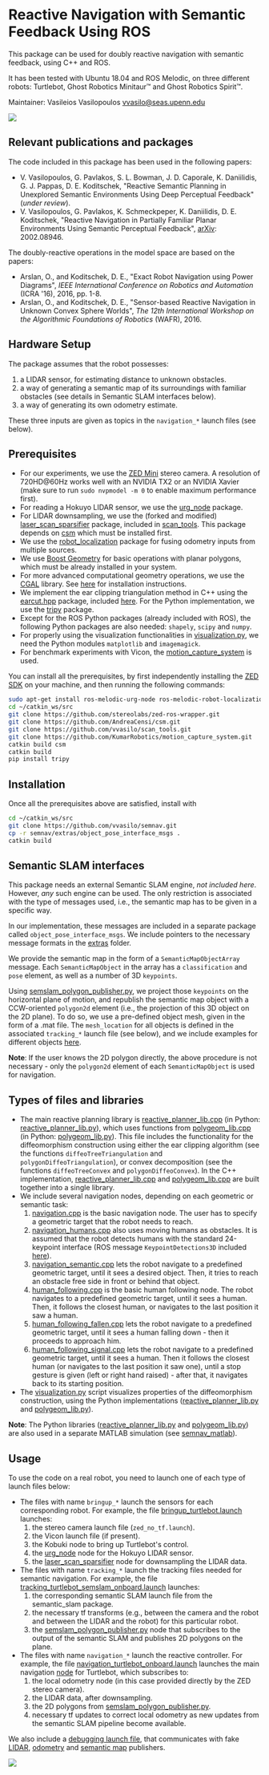 # Reactive Navigation with Semantic Feedback Using ROS

This package can be used for doubly reactive navigation with semantic feedback, using C++ and ROS. 

It has been tested with Ubuntu 18.04 and ROS Melodic, on three different robots: Turtlebot, Ghost Robotics Minitaur&trade; and Ghost Robotics Spirit&trade;.

Maintainer: Vasileios Vasilopoulos <vvasilo@seas.upenn.edu>

![](examples/human_following.gif)

## Relevant publications and packages
The code included in this package has been used in the following papers:
* V. Vasilopoulos, G. Pavlakos, S. L. Bowman, J. D. Caporale, K. Daniilidis, G. J. Pappas, D. E. Koditschek, "Reactive Semantic Planning in Unexplored Semantic Environments Using Deep Perceptual Feedback" (*under review*).
* V. Vasilopoulos, G. Pavlakos, K. Schmeckpeper, K. Daniilidis, D. E. Koditschek, "Reactive Navigation in Partially Familiar Planar Environments Using Semantic Perceptual Feedback", [arXiv](https://arxiv.org/abs/2002.08946): 2002.08946.

The doubly-reactive operations in the model space are based on the papers:
* Arslan, O., and Koditschek, D. E., "Exact Robot Navigation using Power Diagrams", *IEEE International Conference on Robotics and Automation* (ICRA '16), 2016, pp. 1-8.
* Arslan, O., and Koditschek, D. E., "Sensor-based Reactive Navigation in Unknown Convex Sphere Worlds", *The 12th International Workshop on the Algorithmic Foundations of Robotics* (WAFR), 2016.

## Hardware Setup
The package assumes that the robot possesses:
1. a LIDAR sensor, for estimating distance to unknown obstacles.
1. a way of generating a semantic map of its surroundings with familiar obstacles (see details in Semantic SLAM interfaces below).
1. a way of generating its own odometry estimate.

These three inputs are given as topics in the `navigation_*` launch files (see below).

## Prerequisites
* For our experiments, we use the [ZED Mini](https://github.com/stereolabs/zed-ros-wrapper) stereo camera. A resolution of 720HD@60Hz works well with an NVIDIA TX2 or an NVIDIA Xavier (make sure to run `sudo nvpmodel -m 0` to enable maximum performance first). 
* For reading a Hokuyo LIDAR sensor, we use the [urg_node](http://wiki.ros.org/urg_node) package.
* For LIDAR downsampling, we use the (forked and modified) [laser_scan_sparsifier](https://github.com/vvasilo/scan_tools/tree/indigo/laser_scan_sparsifier) package, included in [scan_tools](https://github.com/vvasilo/scan_tools). This package depends on [csm](https://github.com/AndreaCensi/csm) which must be installed first.
* We use the [robot_localization](http://wiki.ros.org/robot_localization) package for fusing odometry inputs from multiple sources.
* We use [Boost Geometry](https://www.boost.org/doc/libs/1_70_0/libs/geometry/doc/html/index.html) for basic operations with planar polygons, which must be already installed in your system. 
* For more advanced computational geometry operations, we use the [CGAL](https://www.cgal.org/index.html) library. See [here](https://www.cgal.org/download.html) for installation instructions.
* We implement the ear clipping triangulation method in C++ using the [earcut.hpp](https://github.com/mapbox/earcut.hpp) package, included [here](include). For the Python implementation, we use the [tripy](https://github.com/linuxlewis/tripy) package.
* Except for the ROS Python packages (already included with ROS), the following Python packages are also needed: `shapely`, `scipy` and `numpy`.
* For properly using the visualization functionalities in [visualization.py](src/libraries/visualization.py), we need the Python modules `matplotlib` and `imagemagick`.
* For benchmark experiments with Vicon, the [motion_capture_system](https://github.com/KumarRobotics/motion_capture_system) is used.

You can install all the prerequisites, by first independently installing the [ZED SDK](https://www.stereolabs.com/developers/) on your machine, and then running the following commands:
```bash
sudo apt-get install ros-melodic-urg-node ros-melodic-robot-localization python-shapely python-scipy python-numpy libcgal-dev
cd ~/catkin_ws/src
git clone https://github.com/stereolabs/zed-ros-wrapper.git
git clone https://github.com/AndreaCensi/csm.git
git clone https://github.com/vvasilo/scan_tools.git
git clone https://github.com/KumarRobotics/motion_capture_system.git
catkin build csm
catkin build
pip install tripy
```

## Installation
Once all the prerequisites above are satisfied, install with
```bash
cd ~/catkin_ws/src
git clone https://github.com/vvasilo/semnav.git
cp -r semnav/extras/object_pose_interface_msgs .
catkin build
```

##  Semantic SLAM interfaces
This package needs an external Semantic SLAM engine, *not included here*. However, *any* such engine can be used. The only restriction is associated with the type of messages used, i.e., the semantic map has to be given in a specific way.

In our implementation, these messages are included in a separate package called `object_pose_interface_msgs`. We include pointers to the necessary message formats in the [extras](extras) folder. 

We provide the semantic map in the form of a `SemanticMapObjectArray` message. Each `SemanticMapObject` in the array has a `classification` and `pose` element, as well as a number of 3D `keypoints`.

Using [semslam_polygon_publisher.py](src/tracking/semslam_polygon_publisher.py), we project those `keypoints` on the horizontal plane of motion, and republish the semantic map object with a CCW-oriented `polygon2d` element (i.e., the projection of this 3D object on the 2D plane). To do so, we use a pre-defined object mesh, given in the form of a .mat file. The `mesh_location` for all objects is defined in the associated `tracking_*` launch file (see below), and we include examples for different objects [here](extras/meshes).

**Note**: If the user knows the 2D polygon directly, the above procedure is not necessary - only the `polygon2d` element of each `SemanticMapObject` is used for navigation.

## Types of files and libraries
* The main reactive planning library is [reactive_planner_lib.cpp](src/libraries/reactive_planner_lib.cpp) (in Python: [reactive_planner_lib.py](src/libraries/reactive_planner_lib.py)), which uses functions from [polygeom_lib.cpp](src/libraries/polygeom_lib.cpp) (in Python: [polygeom_lib.py](src/libraries/polygeom_lib.py)). This file includes the functionality for the diffeomorphism construction using either the ear clipping algorithm (see the functions `diffeoTreeTriangulation` and `polygonDiffeoTriangulation`), or convex decomposition (see the functions `diffeoTreeConvex` and `polygonDiffeoConvex`). In the C++ implementation, [reactive_planner_lib.cpp](src/libraries/reactive_planner_lib.cpp) and [polygeom_lib.cpp](src/libraries/polygeom_lib.cpp) are built together into a single library.
* We include several navigation nodes, depending on each geometric or semantic task:
    1. [navigation.cpp](src/navigation.cpp) is the basic navigation node. The user has to specify a geometric target that the robot needs to reach.
    1. [navigation_humans.cpp](src/navigation_humans.cpp) also uses moving humans as obstacles. It is assumed that the robot detects humans with the standard 24-keypoint interface (ROS message `KeypointDetections3D` included [here](extras/object_pose_interface_msgs)).
    1. [navigation_semantic.cpp](src/navigation_semantic.cpp) lets the robot navigate to a predefined geometric target, until it sees a desired object. Then, it tries to reach an obstacle free side in front or behind that object.
    1. [human_following.cpp](src/human_following.cpp) is the basic human following node. The robot navigates to a predefined geometric target, until it sees a human. Then, it follows the closest human, or navigates to the last position it saw a human.
    1. [human_following_fallen.cpp](src/human_following_fallen.cpp) lets the robot navigate to a predefined geometric target, until it sees a human falling down - then it proceeds to approach him.
    1. [human_following_signal.cpp](src/human_following_signal.cpp) lets the robot navigate to a predefined geometric target, until it sees a human. Then it follows the closest human (or navigates to the last position it saw one), until a stop gesture is given (left or right hand raised) - after that, it navigates back to its starting position.
* The [visualization.py](src/libraries/visualization.py) script visualizes properties of the diffeomorphism construction, using the Python implementations ([reactive_planner_lib.py](src/libraries/reactive_planner_lib.py) and [polygeom_lib.py](src/libraries/polygeom_lib.py)).

**Note**: The Python libraries ([reactive_planner_lib.py](src/libraries/reactive_planner_lib.py) and [polygeom_lib.py](src/libraries/polygeom_lib.py)) are also used in a separate MATLAB simulation (see [semnav_matlab](https://github.com/vvasilo/semnav_matlab)).

## Usage
To use the code on a real robot, you need to launch one of each type of launch files below:
* The files with name `bringup_*` launch the sensors for each corresponding robot. For example, the file [bringup_turtlebot.launch](launch/bringup_turtlebot.launch) launches:
    1. the stereo camera launch file (`zed_no_tf.launch`).
    1. the Vicon launch file (if present).
    1. the Kobuki node to bring up Turtlebot's control.
    1. the [urg_node](http://wiki.ros.org/urg_node) node for the Hokuyo LIDAR sensor.
    1. the [laser_scan_sparsifier](https://github.com/vvasilo/scan_tools/tree/indigo/laser_scan_sparsifier) node for downsampling the LIDAR data.
* The files with name `tracking_*` launch the tracking files needed for semantic navigation. For example, the file [tracking_turtlebot_semslam_onboard.launch](launch/tracking_turtlebot_semslam_onboard.launch) launches: 
    1. the corresponding semantic SLAM launch file from the semantic_slam package.
    1. the necessary tf transforms (e.g., between the camera and the robot and between the LIDAR and the robot) for this particular robot.
    1. the [semslam_polygon_publisher.py](src/tracking/semslam_polygon_publisher.py) node that subscribes to the output of the semantic SLAM and publishes 2D polygons on the plane.
* The files with name `navigation_*` launch the reactive controller. For example, the file [navigation_turtlebot_onboard.launch](launch/navigation_turtlebot_onboard.launch) launches the main navigation [node](src/navigation.cpp) for Turtlebot, which subscribes to:
    1. the local odometry node (in this case provided directly by the ZED stereo camera).
    1. the LIDAR data, after downsampling.
    1. the 2D polygons from [semslam_polygon_publisher.py](src/tracking/semslam_polygon_publisher.py).
    1. necessary tf updates to correct local odometry as new updates from the semantic SLAM pipeline become available.

We also include a [debugging launch file](launch/navigation_debug.launch), that communicates with fake [LIDAR](src/fake_lidar_publisher.cpp), [odometry](src/fake_odometry_publisher.cpp) and [semantic map](src/map_debug.cpp) publishers.

![](examples/spirit_outdoor.gif)